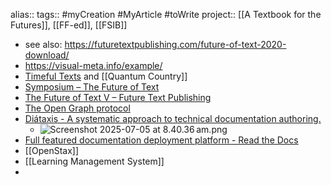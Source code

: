 alias::
tags:: #myCreation #MyArticle #toWrite 
project:: [[A Textbook for the Futures]], [[FF-ed]], [[FSIB]]

- see also: https://futuretextpublishing.com/future-of-text-2020-download/
- https://visual-meta.info/example/
- [Timeful Texts](https://numinous.productions/timeful/) and [[Quantum Country]]
- [Symposium – The Future of Text](https://thefutureoftext.org/symposium/)
- [The Future of Text V – Future Text Publishing](https://futuretextpublishing.com/vol-5/)
- [The Open Graph protocol](https://ogp.me/)
- [Diátaxis - A systematic approach to technical documentation authoring.](https://diataxis.fr/)
	- ![Screenshot 2025-07-05 at 8.40.36 am.png](../assets/Screenshot_2025-07-05_at_8.40.36 am_1751668896307_0.png)
- [Full featured documentation deployment platform - Read the Docs](https://about.readthedocs.com/)
- [[OpenStax]]
- [[Learning Management System]]
-